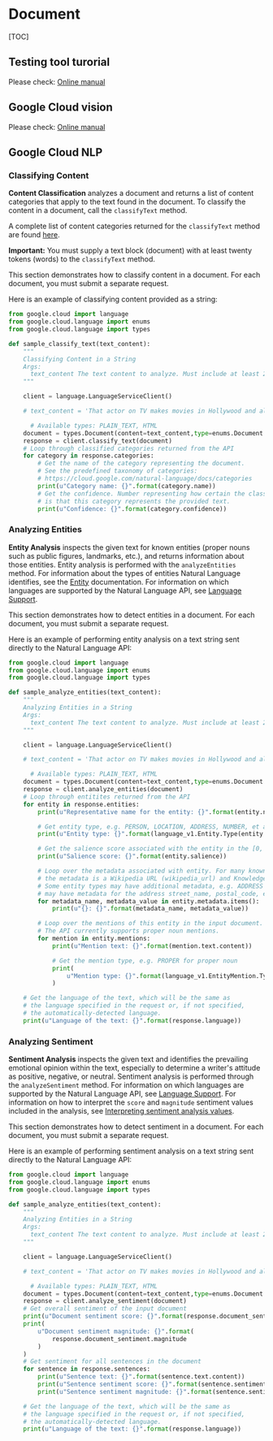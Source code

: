 # Document

[TOC]

## Testing tool turorial
Please check: [Online manual](https://marketplace.visualstudio.com/items?itemName=ALERTProject.mlapitesting)


## Google Cloud vision

Please check: [Online manual](https://cloud.google.com/vision/docs/features-list)







## Google Cloud NLP



### Classifying Content

**Content Classification** analyzes a document and returns a list of content categories that apply to the text found in the document. To classify the content in a document, call the `classifyText` method.

A complete list of content categories returned for the `classifyText` method are found [here](https://cloud.google.com/natural-language/docs/categories).

**Important:** You must supply a text block (document) with at least twenty tokens (words) to the  `classifyText` method.

This section demonstrates how to classify content in a document. For each document, you must submit a separate request.


Here is an example of classifying content provided as a string:

```python
from google.cloud import language
from google.cloud.language import enums
from google.cloud.language import types

def sample_classify_text(text_content):
    """
    Classifying Content in a String
    Args:
      text_content The text content to analyze. Must include at least 20 words.
    """

    client = language.LanguageServiceClient()

    # text_content = 'That actor on TV makes movies in Hollywood and also stars in a variety of popular new TV shows.'

	  # Available types: PLAIN_TEXT, HTML
    document = types.Document(content=text_content,type=enums.Document.Type.PLAIN_TEXT)
    response = client.classify_text(document)
    # Loop through classified categories returned from the API
    for category in response.categories:
        # Get the name of the category representing the document.
        # See the predefined taxonomy of categories:
        # https://cloud.google.com/natural-language/docs/categories
        print(u"Category name: {}".format(category.name))
        # Get the confidence. Number representing how certain the classifier
        # is that this category represents the provided text.
        print(u"Confidence: {}".format(category.confidence))
```



### Analyzing Entities

**Entity Analysis** inspects the given text for known entities (proper nouns such as public figures, landmarks, etc.), and returns information about those entities. Entity analysis is performed with the `analyzeEntities` method. For information about the types of entities Natural Language identifies, see the [Entity](https://cloud.google.com/natural-language/docs/reference/rest/v1/Entity#Type) documentation. For information on which languages are supported by the Natural Language API, see [Language Support](https://cloud.google.com/natural-language/docs/languages).

This section demonstrates how to detect entities in a document. For each document, you must submit a separate request.

Here is an example of performing entity analysis on a text string sent directly to the Natural Language API:

```python
from google.cloud import language
from google.cloud.language import enums
from google.cloud.language import types

def sample_analyze_entities(text_content):
    """
    Analyzing Entities in a String
    Args:
      text_content The text content to analyze. Must include at least 20 words.
    """

    client = language.LanguageServiceClient()

    # text_content = 'That actor on TV makes movies in Hollywood and also stars in a variety of popular new TV shows.'

	  # Available types: PLAIN_TEXT, HTML
    document = types.Document(content=text_content,type=enums.Document.Type.PLAIN_TEXT)
    response = client.analyze_entities(document)
    # Loop through entitites returned from the API
    for entity in response.entities:
        print(u"Representative name for the entity: {}".format(entity.name))

        # Get entity type, e.g. PERSON, LOCATION, ADDRESS, NUMBER, et al
        print(u"Entity type: {}".format(language_v1.Entity.Type(entity.type_).name))

        # Get the salience score associated with the entity in the [0, 1.0] range
        print(u"Salience score: {}".format(entity.salience))

        # Loop over the metadata associated with entity. For many known entities,
        # the metadata is a Wikipedia URL (wikipedia_url) and Knowledge Graph MID (mid).
        # Some entity types may have additional metadata, e.g. ADDRESS entities
        # may have metadata for the address street_name, postal_code, et al.
        for metadata_name, metadata_value in entity.metadata.items():
            print(u"{}: {}".format(metadata_name, metadata_value))

        # Loop over the mentions of this entity in the input document.
        # The API currently supports proper noun mentions.
        for mention in entity.mentions:
            print(u"Mention text: {}".format(mention.text.content))

            # Get the mention type, e.g. PROPER for proper noun
            print(
                u"Mention type: {}".format(language_v1.EntityMention.Type(mention.type_).name)
            )

    # Get the language of the text, which will be the same as
    # the language specified in the request or, if not specified,
    # the automatically-detected language.
    print(u"Language of the text: {}".format(response.language))
```





### Analyzing Sentiment

**Sentiment Analysis** inspects the given text and identifies the prevailing emotional opinion within the text, especially to determine a writer's attitude as positive, negative, or neutral. Sentiment analysis is performed through the `analyzeSentiment` method. For information on which languages are supported by the Natural Language API, see [Language Support](https://cloud.google.com/natural-language/docs/languages). For information on how to interpret the `score` and `magnitude` sentiment values included in the analysis, see [Interpreting sentiment analysis values](https://cloud.google.com/natural-language/docs/basics#interpreting_sentiment_analysis_values).

This section demonstrates how to detect sentiment in a document. For each document, you must submit a separate request.

Here is an example of performing sentiment analysis on a text string sent directly to the Natural Language API:

```python
from google.cloud import language
from google.cloud.language import enums
from google.cloud.language import types

def sample_analyze_entities(text_content):
    """
    Analyzing Entities in a String
    Args:
      text_content The text content to analyze. Must include at least 20 words.
    """

    client = language.LanguageServiceClient()

    # text_content = 'That actor on TV makes movies in Hollywood and also stars in a variety of popular new TV shows.'

	  # Available types: PLAIN_TEXT, HTML
    document = types.Document(content=text_content,type=enums.Document.Type.PLAIN_TEXT)
    response = client.analyze_sentiment(document)
    # Get overall sentiment of the input document
    print(u"Document sentiment score: {}".format(response.document_sentiment.score))
    print(
        u"Document sentiment magnitude: {}".format(
            response.document_sentiment.magnitude
        )
    )
    # Get sentiment for all sentences in the document
    for sentence in response.sentences:
        print(u"Sentence text: {}".format(sentence.text.content))
        print(u"Sentence sentiment score: {}".format(sentence.sentiment.score))
        print(u"Sentence sentiment magnitude: {}".format(sentence.sentiment.magnitude))

    # Get the language of the text, which will be the same as
    # the language specified in the request or, if not specified,
    # the automatically-detected language.
    print(u"Language of the text: {}".format(response.language))
```
